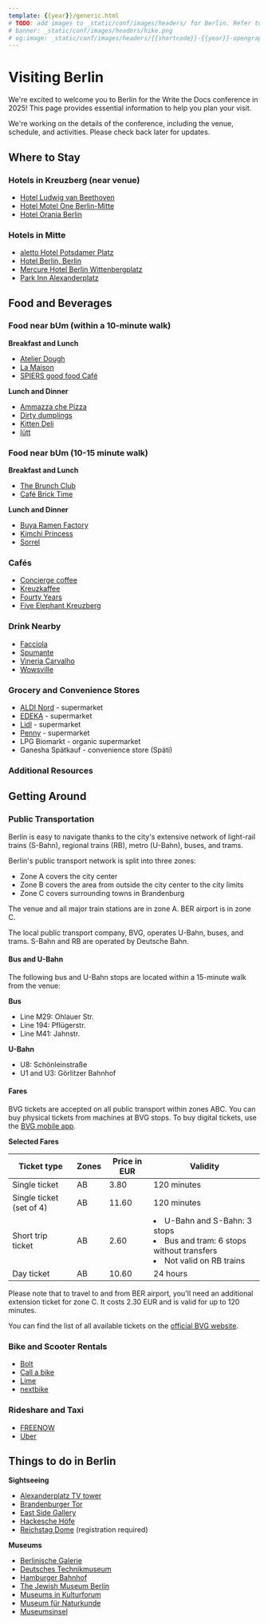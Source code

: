 ```yaml
---
template: {{year}}/generic.html
# TODO: add images to _static/conf/images/headers/ for Berlin. Refer to docs\_data\berlin-2025-config.yaml for variables
# banner: _static/conf/images/headers/hike.png
# og:image: _static/conf/images/headers/{{shortcode}}-{{year}}-opengraph.jpg
---
```


# Visiting Berlin

We're excited to welcome you to Berlin for the Write the Docs conference in 2025! This page provides essential information to help you plan your visit.

We're working on the details of the conference, including the venue, schedule, and activities. Please check back later for updates.

## Where to Stay

### Hotels in Kreuzberg (near venue)

- [Hotel Ludwig van Beethoven](https://www.hotel-ludwig-van-beethoven.de/)
- [Hotel Motel One Berlin-Mitte](https://www.motel-one.com/en/hotels/berlin/hotel-berlin-mitte/)
- [Hotel Orania Berlin](https://orania.berlin/)

### Hotels in Mitte

- [aletto Hotel Potsdamer Platz](https://www.aletto.com/potsdamer-platz)
- [Hotel Berlin, Berlin](https://www.radissonhotels.com/en-us/hotels/radisson-individuals-berlin)
- [Mercure Hotel Berlin Wittenbergplatz](https://all.accor.com/hotel/9147/index.en.shtml)
- [Park Inn Alexanderplatz](https://www.radissonhotels.com/en-us/hotels/park-inn-berlin-alexanderplatz)

## Food and Beverages

### Food near bUm (within a 10-minute walk)

**Breakfast and Lunch**

- [Atelier Dough](https://www.atelierdough.com/)
- [La Maison](https://www.lamaison.berlin/en/)
- [SPIERS good food Café](https://spiersgoodfood.eatbu.com/?lang=en)

**Lunch and Dinner**

- [Ammazza che Pizza](https://www.ammazza.de/)
- [Dirty dumplings](https://www.instagram.com/dirtydumplingsberlin/)
- [Kitten Deli](https://www.instagram.com/kitten.deli/)
- [lütt](https://luett-berlin.de/)

### Food near bUm (10-15 minute walk)

**Breakfast and Lunch**

- [The Brunch Club](https://maps.app.goo.gl/2MoKRqx11NEJMBCo7)
- [Café Brick Time](https://www.brick-time.de/)

**Lunch and Dinner**

- [Buya Ramen Factory](https://buyarestaurants.com/buya-ramen-kreuzberg.html)
- [Kimchi Princess](https://kimchiprincess.com/)
- [Sorrel](https://www.sorrel.berlin/)

### Cafés

- [Concierge coffee](https://www.conciergecoffee.de/)
- [Kreuzkaffee](https://kreuzkaffee-berlin.eatbu.com/?lang=en)
- [Fourty Years](https://www.instagram.com/fourtyyearscoffee/) <!-- # codespell: ignore -->
- [Five Elephant Kreuzberg](https://www.fiveelephant.com/)

### Drink Nearby

- [Facciola](https://www.facciolawinebar.com/)
- [Spumante](https://www.bistro-spumante.org/)
- [Vineria Carvalho](https://www.vineriacarvalho.de/)
- [Wowsville](https://www.facebook.com/wowsville.bar)

### Grocery and Convenience Stores

- [ALDI Nord](https://www.aldi-nord.de/filialen-und-oeffnungszeiten.html/l/berlin/liberdastrasse-5/3181010) - supermarket
- [EDEKA](https://www.edeka.de/eh/minden-hannover/edeka-treugut-maybachufer-36-38/startseite.jsp) - supermarket
- [Lidl](https://www.lidl.de/c/rund-um-die-filiale/s10007548) - supermarket
- [Penny](https://www.penny.de/markt/berlin/4030333/penny-reichenberger-str-reichenberger-str-57) - supermarket
- LPG Biomarkt - organic supermarket
- Ganesha Spätkauf - convenience store (Späti)

### Additional Resources

## Getting Around

### Public Transportation

Berlin is easy to navigate thanks to the city's extensive network of light-rail trains (S-Bahn), regional trains (RB), metro (U-Bahn), buses, and trams.

Berlin's public transport network is split into three zones:

- Zone A covers the city center
- Zone B covers the area from outside the city center to the city limits
- Zone C covers surrounding towns in Brandenburg

The venue and all major train stations are in zone A. BER airport is in zone C.

The local public transport company, BVG, operates U-Bahn, buses, and trams. S-Bahn and RB are operated by Deutsche Bahn.

#### Bus and U-Bahn

The following bus and U-Bahn stops are located within a 15-minute walk from the venue:

**Bus**

- Line M29: Ohlauer Str.
- Line 194: Pflügerstr.
- Line M41: Jahnstr.

**U-Bahn**

- U8: Schönleinstraße
- U1 and U3: Görlitzer Bahnhof

#### Fares

BVG tickets are accepted on all public transport within zones ABC. You can buy physical tickets from machines at BVG stops. To buy digital tickets, use the [BVG mobile app](https://www.bvg.de/en/subscriptions-and-tickets/all-apps/ticket-app).

**Selected Fares**

| Ticket type              | Zones | Price in EUR | Validity                                                                                                      |
| ------------------------ | ----- | ------------ | ------------------------------------------------------------------------------------------------------------- |
| Single ticket            | AB    | 3.80         | 120 minutes                                                                                                   |
| Single ticket (set of 4) | AB    | 11.60        | 120 minutes                                                                                                   |
| Short trip ticket        | AB    | 2.60         | <li>U-Bahn and S-Bahn: 3 stops</li><li>Bus and tram: 6 stops without transfers</li><li>Not valid on RB trains |
| Day ticket               | AB    | 10.60        | 24 hours                                                                                                      |

Please note that to travel to and from BER airport, you'll need an additional extension ticket for zone C. It costs 2.30 EUR and is valid for up to 120 minutes.

You can find the list of all available tickets on the [official BVG website](https://www.bvg.de/en/subscriptions-and-tickets/all-tickets).

### Bike and Scooter Rentals

- [Bolt](https://bolt.eu/en/cities/berlin/)
- [Call a bike](https://www.callabike.de/en/home)
- [Lime](https://www.li.me/de-de/locations/berlin)
- [nextbike](https://www.nextbike.de/berlin/en/)

### Rideshare and Taxi

- [FREENOW](https://www.free-now.com/de-en/)
- [Uber](https://www.uber.com/global/en/r/cities/berlin-be-de/)

## Things to do in Berlin

**Sightseeing**

- [Alexanderplatz TV tower](https://tv-turm.de/en/)
- [Brandenburger Tor](https://www.berlin.de/en/attractions-and-sights/3560266-3104052-brandenburg-gate.en.html)
- [East Side Gallery](https://www.visitberlin.de/en/east-side-gallery)
- [Hackesche Höfe](https://www.berlin.de/en/attractions-and-sights/3560128-3104052-hackesche-hoefe.en.html)
- [Reichstag Dome](https://www.visitberlin.de/en/reichstag-in-berlin) (registration required)

**Museums**

- [Berlinische Galerie](https://berlinischegalerie.de/en/)
- [Deutsches Technikmuseum](https://technikmuseum.berlin/en/)
- [Hamburger Bahnhof](https://www.smb.museum/en/museums-institutions/hamburger-bahnhof/home/)
- [The Jewish Museum Berlin](https://www.jmberlin.de/en)
- [Museums in Kulturforum](https://www.smb.museum/museen-einrichtungen/kulturforum/home/)
- [Museum für Naturkunde](https://www.museumfuernaturkunde.berlin/en)
- [Museumsinsel](https://www.smb.museum/museen-einrichtungen/museumsinsel-berlin/home/)
